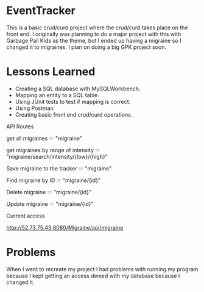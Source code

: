 # EventTracker

This is a basic crud/curd project where the crud/curd takes place on the front end.  I originally was planning to do a major project with this with Garbage Pail Kids as the theme, but I ended up having a migraine so I changed it to migraines.  I plan on doing a big GPK project soon.

# Lessons Learned
* Creating a SQL database with MySQLWorkbench.
* Mapping an entity to a SQL table.
* Using JUnit tests to test if mapping is correct.
* Using Postman
* Creating basic front end crud/curd operations.

API Routes

get all migraines ☞ "migraine"

get migraines by range of intensity ☞ "migraine/search/intensity/{low}/{high}"

Save migraine to the tracker ☞ "migraine"

Find migraine by ID ☞ "migraine/{id}"

Delete migraine ☞ "migraine/{id}"

Update migraine ☞ "migraine/{id}"

Current access

http://52.73.75.43:8080/Migraine/api/migraine

# Problems
When I went to recreate my project I had problems with running my program because I kept getting an access denied with my database because I changed it.
